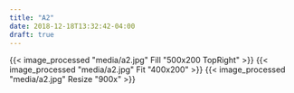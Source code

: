 ```yaml
---
title: "A2"
date: 2018-12-18T13:32:42-04:00
draft: true
---
```


{{< image_processed "media/a2.jpg" Fill "500x200 TopRight" >}}
{{< image_processed "media/a2.jpg" Fit "400x200" >}}
{{< image_processed "media/a2.jpg" Resize "900x" >}}
